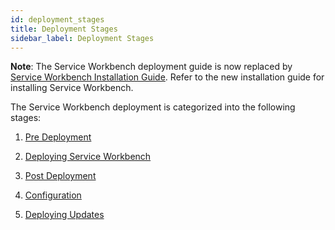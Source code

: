 ```yaml
---
id: deployment_stages
title: Deployment Stages
sidebar_label: Deployment Stages
---
```


**Note**: The Service Workbench deployment guide is now replaced by [Service Workbench Installation Guide](/installation_guide/overview). Refer to the new installation guide for installing Service Workbench.

The Service Workbench deployment is categorized into the following stages:

1. [Pre Deployment](https://awslabs.github.io/service-workbench-on-aws-cn/deployment/pre_deployment/pre_deployment/)

2. [Deploying Service Workbench](https://awslabs.github.io/service-workbench-on-aws-cn/deployment/deployment/index)

3. [Post Deployment](https://awslabs.github.io/service-workbench-on-aws-cn/deployment/post_deployment/index)

4. [Configuration](https://awslabs.github.io/service-workbench-on-aws-cn/deployment/configuration/auth/configuring_idp)

5. [Deploying Updates](https://awslabs.github.io/service-workbench-on-aws-cn/deployment/redeployment)
